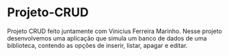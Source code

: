 # Projeto-CRUD
Projeto CRUD feito juntamente com Vinicius Ferreira Marinho.
Nesse projeto desenvolvemos uma aplicação que simula um banco de dados de uma biblioteca, contendo as opções de inserir, listar, apagar e editar.
